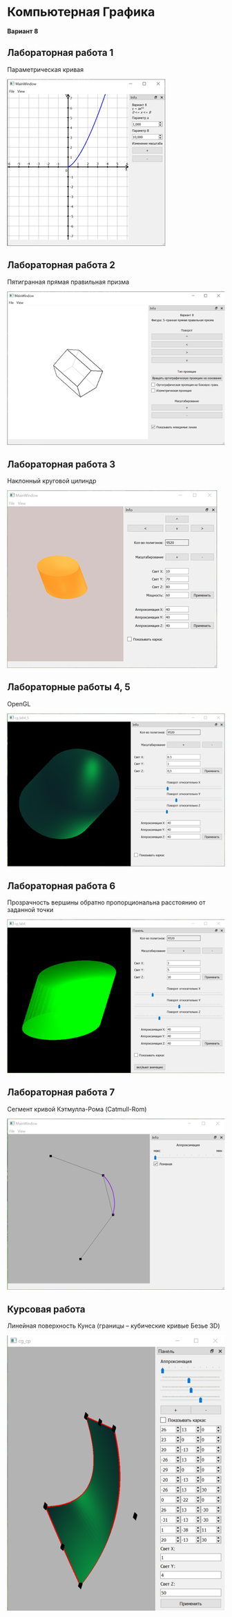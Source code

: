 # Компьютерная Графика

**Вариант 8**

## Лабораторная работа 1
Параметрическая кривая

![alt text](https://github.com/IvaMarin/Computer-Graphics/blob/main/screenshots/cg_lab1_screenshot.png)

## Лабораторная работа 2
Пятигранная прямая правильная призма

![alt text](https://github.com/IvaMarin/Computer-Graphics/blob/main/screenshots/cg_lab2_screenshot.png)

## Лабораторная работа 3
Наклонный круговой цилиндр

![alt text](https://github.com/IvaMarin/Computer-Graphics/blob/main/screenshots/cg_lab3_screenshot.png)

## Лабораторные работы 4, 5
OpenGL

![alt text](https://github.com/IvaMarin/Computer-Graphics/blob/main/screenshots/cg_lab4_5_screenshot.png)

## Лабораторная работа 6
Прозрачность вершины обратно пропорциональна расстоянию от заданной точки

![alt text](https://github.com/IvaMarin/Computer-Graphics/blob/main/screenshots/cg_lab6_screenshot.png)

## Лабораторная работа 7
Сегмент кривой Кэтмулла-Рома (Catmull-Rom)

![alt text](https://github.com/IvaMarin/Computer-Graphics/blob/main/screenshots/cg_lab7_screenshot.png)

## Курсовая работа
Линейная поверхность Кунса (границы – кубические кривые Безье 3D)

![alt text](https://github.com/IvaMarin/Computer-Graphics/blob/main/screenshots/cg_cp_screenshot.png)
